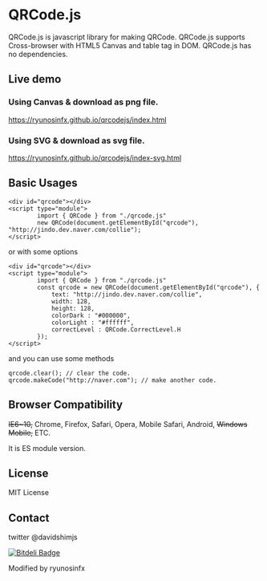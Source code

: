 # QRCode.js
QRCode.js is javascript library for making QRCode. QRCode.js supports Cross-browser with HTML5 Canvas and table tag in DOM.
QRCode.js has no dependencies.

## Live demo

### Using Canvas & download as png file.

https://ryunosinfx.github.io/qrcodejs/index.html

### Using SVG & download as svg file.

https://ryunosinfx.github.io/qrcodejs/index-svg.html


## Basic Usages
```EJS
<div id="qrcode"></div>
<script type="module">
		import { QRCode } from "./qrcode.js"
		new QRCode(document.getElementById("qrcode"), "http://jindo.dev.naver.com/collie");
</script>
```

or with some options

```EJS
<div id="qrcode"></div>
<script type="module">
		import { QRCode } from "./qrcode.js"
		const qrcode = new QRCode(document.getElementById("qrcode"), {
			text: "http://jindo.dev.naver.com/collie",
			width: 128,
			height: 128,
			colorDark : "#000000",
			colorLight : "#ffffff",
			correctLevel : QRCode.CorrectLevel.H
		});
</script>
```

and you can use some methods

```
qrcode.clear(); // clear the code.
qrcode.makeCode("http://naver.com"); // make another code.
```

## Browser Compatibility
~~IE6~10,~~ Chrome, Firefox, Safari, Opera, Mobile Safari, Android, ~~Windows Mobile,~~ ETC.

It is ES module version.

## License
MIT License

## Contact
twitter @davidshimjs

[![Bitdeli Badge](https://d2weczhvl823v0.cloudfront.net/davidshimjs/qrcodejs/trend.png)](https://bitdeli.com/free "Bitdeli Badge")

Modified by ryunosinfx
